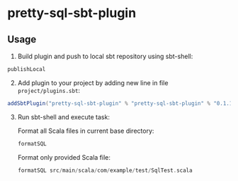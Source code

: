 # pretty-sql-sbt-plugin

## Usage
1. Build plugin and push to local sbt repository using sbt-shell:
```sbt
publishLocal
```

2. Add plugin to your project by adding new line in file `project/plugins.sbt`:
```sbt
addSbtPlugin("pretty-sql-sbt-plugin" % "pretty-sql-sbt-plugin" % "0.1.1")
```

3. Run sbt-shell and execute task:

    Format all Scala files in current base directory:
    ```sbt
    formatSQL                                                 
    ```
    
    Format only provided Scala file:
    ```sbt
    formatSQL src/main/scala/com/example/test/SqlTest.scala
    ```
